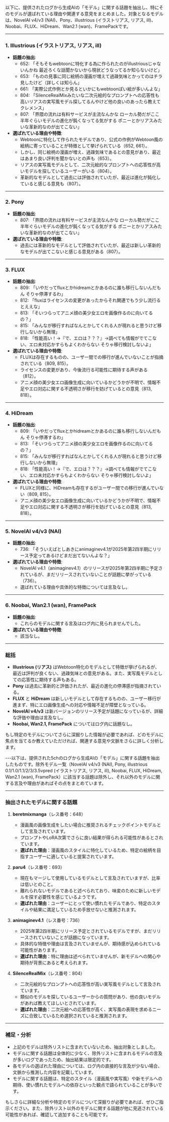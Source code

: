 以下に、提供されたログから生成AIの「モデル」に関する話題を抽出し、特にそのモデルが選ばれている理由や関連する意見をまとめました。対象となるモデルは、NovelAI v4/v3 (NAI)、Pony、illustrious (イラストリアス, リアス, ill)、Noobai、FLUX、HiDream、Wan2.1 (wan)、FramePackです。

---

### 1. **Illustrious (イラストリアス, リアス, ill)**
- **話題の抽出**:
  - 652: 「そもそもwebtoonに特化する為に作られたのがillustriousじゃないんかね 最近ろくな話聞かないから現状どうなってるか知らないけど」
  - 653: 「ものの見事に同じ絵柄の漫画が増えて過疎気味とかってのはチラ見したけど（詳しくは知らん」
  - 661: 「実際公式作例とか見るといかにもwebtoonぽい絵が多いんよな」
  - 804: 「SilenceRealMixみたいな二次元絵的なプロンプトへの応答性も高いリアスの実写風モデル探してるんやけど他の良いのあったら教えてクレメンス」
  - 807: 「界隈の流れは有料サービスが主流なんかな ローカル勢だがここ半年ぐらいモデルの進化が鈍くなってる気がする ポニーとかリアスみたいな革新的なのが出てこない」
- **選ばれている理由や特徴**:
  - Webtoonに特化して作られたモデルであり、公式の作例がWebtoon風の絵柄に寄っていることが特徴として挙げられている（652, 661）。
  - しかし、同じ絵柄の漫画が増え、過疎気味であるとの意見があり、最近はあまり良い評判を聞かないとの声も（653）。
  - リアスの実写風モデルとして、二次元絵的なプロンプトへの応答性が高いモデルを探しているユーザーがいる（804）。
  - 革新的なモデルとして過去には評価されていたが、最近は進化が鈍化していると感じる意見も（807）。

---

### 2. **Pony**
- **話題の抽出**:
  - 807: 「界隈の流れは有料サービスが主流なんかな ローカル勢だがここ半年ぐらいモデルの進化が鈍くなってる気がする ポニーとかリアスみたいな革新的なのが出てこない」
- **選ばれている理由や特徴**:
  - 過去には革新的なモデルとして評価されていたが、最近は新しい革新的なモデルが出てこないと感じる意見がある（807）。

---

### 3. **FLUX**
- **話題の抽出**:
  - 809: 「いやだってfluxとかhidreamとかあるのに誰も移行しないんだもん そりゃ停滞するわ」
  - 812: 「fluxはライセンスの変更があったからそれ関連でもう少し流行るとええな」
  - 813: 「そいつらってアニメ顔の美少女エロを画像作るのに向いてるの？」
  - 815: 「みんなが移行すればなんとかしてくれる人が現れると思うけど移行しないから無理」
  - 818: 「性能高い！→『で、エロは？？？』→調べても情報がでてこない、エロ未対応かすらもよくわからない そりゃ移行検討しないよ」
- **選ばれている理由や特徴**:
  - FLUXは存在するものの、ユーザー間での移行が進んでいないことが指摘されている（809, 815）。
  - ライセンスの変更があり、今後流行る可能性に期待する声がある（812）。
  - アニメ顔の美少女エロ画像生成に向いているかどうかが不明で、情報不足やエロ対応に関する不透明さが移行を妨げているとの意見（813, 818）。

---

### 4. **HiDream**
- **話題の抽出**:
  - 809: 「いやだってfluxとかhidreamとかあるのに誰も移行しないんだもん そりゃ停滞するわ」
  - 813: 「そいつらってアニメ顔の美少女エロを画像作るのに向いてるの？」
  - 815: 「みんなが移行すればなんとかしてくれる人が現れると思うけど移行しないから無理」
  - 818: 「性能高い！→『で、エロは？？？』→調べても情報がでてこない、エロ未対応かすらもよくわからない そりゃ移行検討しないよ」
- **選ばれている理由や特徴**:
  - FLUXと同様に、HiDreamも存在するがユーザー間での移行が進んでいない（809, 815）。
  - アニメ顔の美少女エロ画像生成に向いているかどうかが不明で、情報不足やエロ対応に関する不透明さが移行を妨げているとの意見（813, 818）。

---

### 5. **NovelAI v4/v3 (NAI)**
- **話題の抽出**:
  - 736: 「そういえばとしあきにanimaginev4.1が2025年第2四半期にリリース予定ってあるけどまだ出てないんよな？」
- **選ばれている理由や特徴**:
  - NovelAI v4.1（animaginev4.1）のリリースが2025年第2四半期に予定されているが、まだリリースされていないことが話題に挙がっている（736）。
  - 選ばれている理由や具体的な特徴については言及なし。

---

### 6. **Noobai, Wan2.1 (wan), FramePack**
- **話題の抽出**:
  - これらのモデルに関する言及はログ内に見られませんでした。
- **選ばれている理由や特徴**:
  - 該当なし。

---

### 総括
- **Illustrious (リアス)** はWebtoon特化のモデルとして特徴が挙げられるが、最近は評判が良くない、過疎気味との意見がある。また、実写風モデルとしての応答性に期待する声もある。
- **Pony** は過去に革新的と評価されたが、最近の進化の停滞感が指摘されている。
- **FLUX** と **HiDream** は新しいモデルとして存在するものの、ユーザー移行が進まず、特にエロ画像生成への対応や情報不足が障壁となっている。
- **NovelAI v4/v3** は新バージョンのリリース予定が話題になっているが、詳細な評価や理由は言及なし。
- **Noobai, Wan2.1, FramePack** についてはログ内に話題なし。

もし特定のモデルについてさらに深掘りした情報が必要であれば、どのモデルに焦点を当てるか教えていただければ、関連する意見や文脈をさらに詳しく分析します。

---以下は、提供された5chのログから生成AIの「モデル」に関する話題を抽出したものです。除外モデル一覧（NovelAI v4/v3 (NAI), Pony, illustrious 0.1/1.0/1.1/2/3/3.5vpred (イラストリアス, リアス, ill), Noobai, FLUX, HiDream, Wan2.1 (wan), FramePack）に該当する話題は除外し、それ以外のモデルに関する言及や理由があればその点をまとめています。

---

### 抽出されたモデルに関する話題

1. **beretmixmanga**（レス番号：648）
   - 漫画風の画像生成をしたい場合に推奨されるチェックポイントモデルとして言及されています。
   - プロンプトやLoRA次第でさらに良い結果が得られる可能性があるとされています。
   - **選ばれた理由**：漫画風のスタイルに特化しているため、特定の絵柄を目指すユーザーに適していると提案されています。

2. **paru4**（レス番号：693）
   - 現在もマージして使用しているモデルとして言及されていますが、比率は低いとのこと。
   - 離れられないモデルであると述べられており、味変のために新しいモデルを探す必要性を感じているようです。
   - **選ばれた理由**：ユーザーにとって使い慣れたモデルであり、特定のスタイルや結果に満足しているため手放せないと推測されます。

3. **animaginev4.1**（レス番号：736）
   - 2025年第2四半期にリリース予定とされているモデルですが、まだリリースされていないことが話題になっています。
   - 具体的な特徴や理由は言及されていませんが、期待感が込められている可能性があります。
   - **選ばれた理由**：特に理由は述べられていませんが、新モデルへの関心や期待が背景にあると考えられます。

4. **SilenceRealMix**（レス番号：804）
   - 二次元絵的なプロンプトへの応答性が高い実写風モデルとして言及されています。
   - 類似のモデルを探しているユーザーからの質問があり、他の良いモデルがあれば教えてほしいとされています。
   - **選ばれた理由**：二次元絵への応答性が高く、実写風の表現を求めるニーズに合致しているため選択されていると推測されます。

---

### 補足・分析
- 上記のモデルは除外リストに含まれていないため、抽出対象としました。
- モデルに関する話題は全体的に少なく、除外リストに含まれるモデルの言及が多いログであったため、抽出結果は限定的です。
- 各モデルの選ばれた理由については、ログ内の直接的な言及が少ない場合、文脈から推測した内容を記載しています。
- モデルに関する話題は、特定のスタイル（漫画風や実写風）や新モデルへの期待、使い慣れたモデルへの依存といった観点で語られていることが多いです。

もしさらに詳細な分析や特定のモデルについて深掘りが必要であれば、ぜひご指示ください。また、除外リスト以外のモデルに関する話題が他に見逃されている可能性があれば、確認して追加することも可能です。